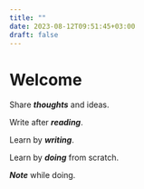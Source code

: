 ```yaml
---
title: ""
date: 2023-08-12T09:51:45+03:00
draft: false
---
```


# Welcome

Share ***thoughts*** and ideas.

Write after ***reading***.

Learn by ***writing***.

Learn by ***doing*** from scratch.

***Note*** while doing.

